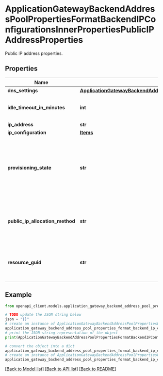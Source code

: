 # ApplicationGatewayBackendAddressPoolPropertiesFormatBackendIPConfigurationsInnerPropertiesPublicIPAddressProperties

Public IP address properties.

## Properties

Name | Type | Description | Notes
------------ | ------------- | ------------- | -------------
**dns_settings** | [**ApplicationGatewayBackendAddressPoolPropertiesFormatBackendIPConfigurationsInnerPropertiesPublicIPAddressPropertiesDnsSettings**](ApplicationGatewayBackendAddressPoolPropertiesFormatBackendIPConfigurationsInnerPropertiesPublicIPAddressPropertiesDnsSettings.md) |  | [optional] 
**idle_timeout_in_minutes** | **int** | The idle timeout of the public IP address. | [optional] 
**ip_address** | **str** |  | [optional] 
**ip_configuration** | [**Items**](Items.md) |  | [optional] 
**provisioning_state** | **str** | The provisioning state of the PublicIP resource. Possible values are: &#39;Updating&#39;, &#39;Deleting&#39;, and &#39;Failed&#39;. | [optional] 
**public_ip_allocation_method** | **str** | The public IP allocation method. Possible values are: &#39;Static&#39; and &#39;Dynamic&#39;. | [optional] 
**resource_guid** | **str** | The resource GUID property of the public IP resource. | [optional] 

## Example

```python
from openapi_client.models.application_gateway_backend_address_pool_properties_format_backend_ip_configurations_inner_properties_public_ip_address_properties import ApplicationGatewayBackendAddressPoolPropertiesFormatBackendIPConfigurationsInnerPropertiesPublicIPAddressProperties

# TODO update the JSON string below
json = "{}"
# create an instance of ApplicationGatewayBackendAddressPoolPropertiesFormatBackendIPConfigurationsInnerPropertiesPublicIPAddressProperties from a JSON string
application_gateway_backend_address_pool_properties_format_backend_ip_configurations_inner_properties_public_ip_address_properties_instance = ApplicationGatewayBackendAddressPoolPropertiesFormatBackendIPConfigurationsInnerPropertiesPublicIPAddressProperties.from_json(json)
# print the JSON string representation of the object
print(ApplicationGatewayBackendAddressPoolPropertiesFormatBackendIPConfigurationsInnerPropertiesPublicIPAddressProperties.to_json())

# convert the object into a dict
application_gateway_backend_address_pool_properties_format_backend_ip_configurations_inner_properties_public_ip_address_properties_dict = application_gateway_backend_address_pool_properties_format_backend_ip_configurations_inner_properties_public_ip_address_properties_instance.to_dict()
# create an instance of ApplicationGatewayBackendAddressPoolPropertiesFormatBackendIPConfigurationsInnerPropertiesPublicIPAddressProperties from a dict
application_gateway_backend_address_pool_properties_format_backend_ip_configurations_inner_properties_public_ip_address_properties_from_dict = ApplicationGatewayBackendAddressPoolPropertiesFormatBackendIPConfigurationsInnerPropertiesPublicIPAddressProperties.from_dict(application_gateway_backend_address_pool_properties_format_backend_ip_configurations_inner_properties_public_ip_address_properties_dict)
```
[[Back to Model list]](../README.md#documentation-for-models) [[Back to API list]](../README.md#documentation-for-api-endpoints) [[Back to README]](../README.md)


